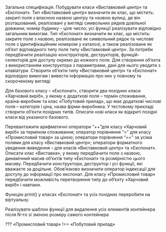 Загальна специфікація. Побудувати класи «Виставковий центр» та «Експонат». Тип «Виставковий центр» визначити як клас, що містить: закриті поля з власною назвою центру та назвою вулиці, де він розташований, реалізовані у вигляді символьних рядків довільної довжини; номер будинку – ціле число; усі функції реалізувати відповідно загальним вимогам. Тип «Експонат» визначити як клас, що містить: закрите поле з назвою, реалізоване як символьний рядок та числове поле з ідентифікаційним номером у каталозі, а також реалізоване як об’єкт відповідного типу поле типу «Виставковий центр». За потреби передбачити реалізацію конструкторів, деструкторів,  функцій-селекторів для доступу окремо до кожного поля. Для створення об’єкта з використанням конструктора з параметрами, дані для нього уводити з клавіатури. Створити об’єкти типу «Виставковий центр» та «Експонат» відповідно вимогам і вивести інформацію про них у повному та скороченому вигляді

Для базового класу – «Експонат», створити два похідних класи «Харчовий виріб», у якому є додаткові поля – термін споживання, країна-виробник та клас «Побутовий прилад», що має додаткові числові поля – категорія і ціна, назва фірми-виробника. У тестовому прикладі створити об’єкти похідних типів. Описати нові класи як відкриті похідні класи від указаного базового.

Перевантажити арифметичні оператори “++”для класу «Харчовий виріб» за терміном споживання; оператор порівняння “<” для класу «Промисловий товар» за ціною; оператори порівняння “==” за усіма полями для класу «Виставковий центр»; оператори форматного уведення-виведення – для класів «Виставковий центр» та «Експонат». Описати клас «Виставка», у якому передбачити поле з назвою, динамічний масив об’єктів типу «Експонат» та розмірністю цього масиву. Передбачити конструктори, деструктор і усі функції, які вважаєте за доцільне. Обов’язково визначити оператор індексації для доступу до інформації про експонат. Для класу «Промисловий товар» передбачити можливість перетворення типу до об’єкту «Харчовий виріб» і навпаки.

Функцію print() у класах «Експонат» та усіх похідних переробити на віртуальну.

Реалізувати шаблон функції для видалення усіх елементів контейнера після N–го зі зміною розміру самого контейнера

??? «Промисловий товар» !== «Побутовий прилад»